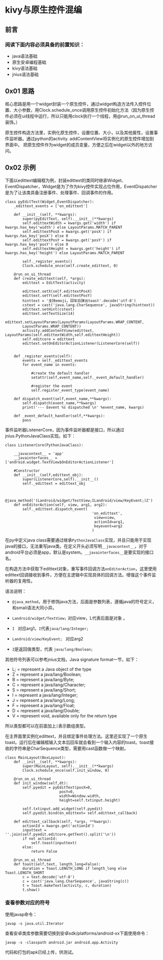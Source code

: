 # kivy与原生控件混编

## 前言

### 阅读下面内容必须具备的前置知识： 
 
- java语法基础
- 原生安卓编程基础
- kivy语法基础
- jnius语法基础


## 0x01 思路

核心思路是用一个widget封装一个原生控件，通过widget构造方法传入控件位置、大小参数，用Clock.schedule_once调用原生控件初始化方法（因为原生控件必须在ui线程中运行，所以只能用clock执行一个线程，用@run_on_ui_thread装饰。）

原生控件构造方法里，实例化原生控件，设置位置、大小，以及其他属性，设置事件监听器。通过python的activity. addContentView将实例化的原生控件增加到界面中。
把原生控件作为widget的成员变量，方便之后在widget以外的地方访问。


## 0x02 示例

下面以edittext编辑框为例，封装edittext的类同时继承Widget、EventDispatcher，Widget是为了作为kivy控件实现占位作用，EventDispatcher是为了让该类具备注册事件、处理事件、回调事件的作用。

```
class pyEditText(Widget,EventDispatcher):  
    _edittext_events = ['on_edittext']
                 
    def __init__(self, **kwargs):                        
        super(pyEditText, self).__init__(**kwargs)
        self.edittextWidth = kwargs.get('width') if kwargs.has_key('width') else LayoutParams.MATCH_PARENT
        self.edittextPosX = kwargs.get('posX') if kwargs.has_key('posX') else 0 
        self.edittextPosY = kwargs.get('posY') if kwargs.has_key('posY') else 0
        self.edittextHeight = kwargs.get('height') if kwargs.has_key('height') else LayoutParams.MATCH_PARENT               
        
        self._register_events()
        Clock.schedule_once(self.create_edittext, 0)
    
    @run_on_ui_thread                      
    def create_edittext(self, *args):    
        edittext = EditText(activity)
       
        edittext.setX(self.edittextPosX)
        edittext.setY(self.edittextPosY)
        hinttext = '支持emoji，回车后弹出toast'.decode('utf-8')
        cstext = cast('java.lang.CharSequence', javaString(hinttext))
        edittext.setHint(cstext)
        edittext.setTextSize(14)
        edittext.setLayoutParams(LayoutParams(LayoutParams.WRAP_CONTENT,
        LayoutParams.WRAP_CONTENT))
        activity.addContentView(edittext, LayoutParams(self.edittextWidth,self.edittextHeight))         
        self.editcore = edittext
        edittext.setOnEditorActionListener(ListenerCore(self))
      
        
    def _register_events(self):
        events = self._edittext_events
        for event_name in events:

            #create the default handler
            setattr(self,event_name,self._event_default_handler)
            
            #register the event 
            self.register_event_type(event_name)    
    
    def dispatch_event(self,event_name,**kwargs):
        self.dispatch(event_name,**kwargs)
        print('--- Eevent %s dispatched \n' %event_name, kwargs)

    def _event_default_handler(self,**kwargs):
        pass
```

事件监听器ListenerCore，因为事件监听器都是接口，所以通过jnius.PythonJavaClass实现。如下：

```
class ListenerCore(PythonJavaClass):

    __javacontext__ = 'app'
    __javainterfaces__ = ['android.widget.TextView$OnEditorActionListener']
 
    #Constructor 
    def __init__(self,edittext_obj):
        super(ListenerCore,self).__init__()
        self._edittext = edittext_obj
                

    @java_method('(Landroid/widget/TextView;ILandroid/view/KeyEvent;)Z')
    def onEditorAction(self, view, arg1, arg2):
        self._edittext.dispatch_event(
                                        'on_edittext',
                                         view=view,
                                         actionId=arg1,
                                         keyevent=arg2
                                        )
```

在py中定义java class需要通过继承`PythonJavaClass`实现，并且只能用于实现java的接口，无法重写java类。在定义开头必须写明`__javacontext__`，对于android平台必须是app，默认是system。`__javainterfaces__`是要实现的接口名。

在构造方法中获取下edittext对象，重写事件回调方法`onEditorAction`，这里使用edittext回调接收到事件，方便在主逻辑中实现具体的回调方法。增强这个事件监听器的复用性。

语法说明：

- `@java_method`，用于修饰java方法，后面是参数列表，遵循java的符号定义，和smali语法大同小异。

- `Landroid/widget/TextView;` 对应view，L代表后面是对象
。
- `I `  对应arg1，`I`代表`java/lang/Integer;`

- `Landroid/view/KeyEvent; ` 对应arg2

- `Z`是返回值类型，代表 `java/lang/Boolean;`

其他符号列表可以参考jnius文档，Java signature format一节，如下：

- L<java class>; = represent a Java object of the type <java class>
- Z = represent a java/lang/Boolean;
- B = represent a java/lang/Byte;
- C = represent a java/lang/Character;
- S = represent a java/lang/Short;
- I = represent a java/lang/Integer;
- J = represent a java/lang/Long;
- F = represent a java/lang/Float;
- D = represent a java/lang/Double;
- V = represent void, available only for the return type

所以类型都可以在前面加上`[`表示数组类型。


在主界面里实例化edittext，并且绑定事件处理方法。这里还实现了一个原生toast。运行后在编辑框输入文本后回车就会看到一个输入内容的toast。toast接收的字符串是CharSequence类型，需要用cast函数做一个映射。

```
class MainLayout(BoxLayout):
    def __init__(self, **kwargs):                         
        super(MainLayout, self).__init__(**kwargs)     
        Clock.schedule_once(self.init_window, 0)
 
    @run_on_ui_thread
    def init_window(self,dt):
        self.pyedit = pyEditText(posX=0,
                         posY=0,
                         width=Window.width,
                         height=self.txtinput.height)
    
        self.txtinput.add_widget(self.pyedit)
        self.pyedit.bind(on_edittext= self.edittext_callback)   

    def edittext_callback(self, *args, **kwargs):
        actionId = kwargs.get('actionId')
        inputtext = ''.join(self.pyedit.editcore.getText().split('\n'))
        if not actionId:
            self.toast(inputtext)
        else:
            return False

    @run_on_ui_thread
    def toast(self,text, length_long=False):
        duration = Toast.LENGTH_LONG if length_long else Toast.LENGTH_SHORT
        c = text.decode('utf-8')
        c = cast('java.lang.CharSequence', javaString(c))
        t = Toast.makeText(activity, c, duration)
        t.show()
```

### 查看参数对应的符号

使用javap命令：

```
javap -s java.util.Iterator
```

查看安卓类库参数需要切换到安卓sdk/platforms/android-xx下面使用命令：

```
javap -s -classpath android.jar android.app.Activity
```


代码和打包的apk已经上传，供测试。
